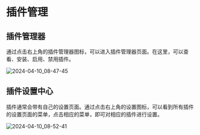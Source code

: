 # 插件管理

<PluginInfo name="plugin-manager"></PluginInfo>

## 插件管理器 

通过点击右上角的插件管理器图标，可以进入插件管理器页面。在这里，可以查看、安装、启用、禁用插件。

![2024-04-10_08-47-45](https://nocobase-docs.oss-cn-beijing.aliyuncs.com/2024-04-10_08-47-45.png)


## 插件设置中心

插件通常会带有自己的设置页面。通过点击右上角的设置图标，可以看到所有插件的设置页面的菜单，点击相应的菜单，即可对相应的插件进行设置。

![2024-04-10_08-52-41](https://nocobase-docs.oss-cn-beijing.aliyuncs.com/2024-04-10_08-52-41.png)
